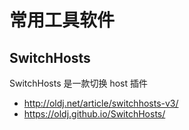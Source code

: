 # 常用工具软件

## SwitchHosts

SwitchHosts 是一款切换 host 插件

* <http://oldj.net/article/switchhosts-v3/>
* <https://oldj.github.io/SwitchHosts/>
